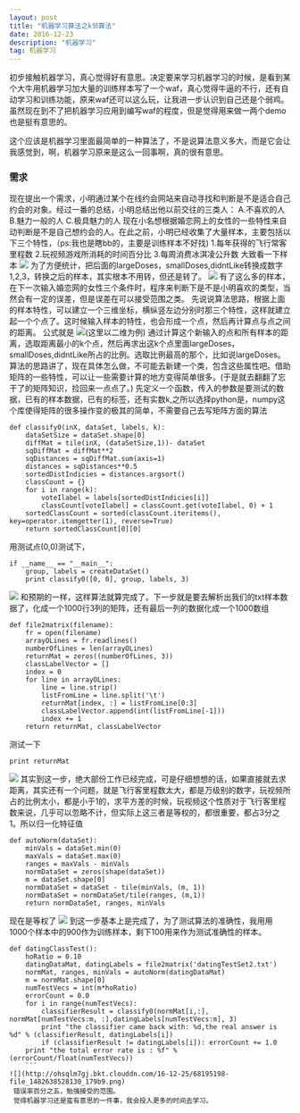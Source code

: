```yaml
---
layout: post
title: "机器学习算法之k邻算法"
date: 2016-12-23
description: "机器学习"
tag: 机器学习
---
```


初步接触机器学习，真心觉得好有意思。决定要来学习机器学习的时候，是看到某个大牛用机器学习加大量的训练样本写了一个waf，真心觉得牛逼的不行，还有自动学习和训练功能，原来waf还可以这么玩，让我进一步认识到自己还是个弱鸡。虽然现在到不了把机器学习应用到编写waf的程度，但是觉得用来做一两个demo也是挺有意思的。

这个应该是机器学习里面最简单的一种算法了，不是说算法意义多大，而是它会让我感觉到，啊，机器学习原来是这么一回事啊，真的很有意思。

### 需求
现在提出一个需求，小明通过某个在线约会网站来自动寻找和判断是不是适合自己约会的对象。经过一番的总结，小明总结出他以前交往的三类人：
A.不喜欢的人
B.魅力一般的人
C.极具魅力的人
现在小名想根据婚恋网上的女性的一些特性来自动判断是不是自己想约会的人。在此之前，小明已经收集了大量样本，主要包括以下三个特性，（ps:我也是瞎bb的，主要是训练样本不好找)
1.每年获得的飞行常客里程数
2.玩视频游戏所消耗的时间百分比
3.每周消费冰淇凌公升数
大致看一下样本
![](http://ohsqlm7gj.bkt.clouddn.com/16-12-24/19986021-file_1482549194036_8584.png)
为了方便统计，把后面的largeDoses，smallDoses,didntLike转换成数字1,2,3，转换之后的样本，其实根本不用转，但还是转了。
![](http://ohsqlm7gj.bkt.clouddn.com/16-12-24/49782002-file_1482549301470_161f7.png)
有了这么多的样本，在下一次输入婚恋网的女性三个条件时，程序来判断下是不是小明喜欢的类型，当然会有一定的误差，但是误差在可以接受范围之类。
先说说算法思路，根据上面的样本特性，可以建立一个三维坐标，横纵竖左边分别时那三个特性，这样就建立起一个个点了。这时候输入样本的特性，也会形成一个点，然后再计算点与点之间的距离。
公式就是
![](http://ohsqlm7gj.bkt.clouddn.com/16-12-24/30647690-file_1482549691753_110bb.png)(这里以二维为例)
通过计算这个新输入的点和所有样本的距离，选取距离最小的k个点，然后再求出这k个点里面largeDoses，smallDoses,didntLike所占的比例。选取比例最高的那个，比如说largeDoses。
算法的思路讲了，现在具体怎么做，不可能去新建一个类，包含这些属性吧。借助矩阵的一些特性，可以让一些需要计算的地方变得简单很多。(于是就去翻翻了忘干了的矩阵知识，捡回来一点点了。)
先定义一个函数，传入的参数是要测试的数据，已有的样本数据，已有的标签，还有实数k,之所以选择python是，numpy这个库使得矩阵的很多操作变的极其的简单，不需要自己去写矩阵方面的算法
```
def classify0(inX, dataSet, labels, k):
	dataSetSize = dataSet.shape[0]
	diffMat = tile(inX, (dataSetSize,1))- dataSet
	sqDiffMat = diffMat**2
	sqDistances = sqDiffMat.sum(axis=1)
	distances = sqDistances**0.5
	sortedDistIndicies = distances.argsort()
	classCount = {}
	for i in range(k):
		voteIlabel = labels[sortedDistIndicies[i]]
		classCount[voteIlabel] = classCount.get(voteIlabel, 0) + 1
	sortedClassCount = sorted(classCount.iteritems(), key=operator.itemgetter(1), reverse=True)
	return sortedClassCount[0][0]
```
用测试点(0,0)测试下，
```
if __name__ == "__main__":
	group, labels = createDataSet()
	print classify0([0, 0], group, labels, 3)
```
![](http://ohsqlm7gj.bkt.clouddn.com/16-12-25/84694067-file_1482633630422_7ed5.png)
和预期的一样，这样算法就算完成了。下一步就是要去解析出我们的txt样本数据了，化成一个1000行3列的矩阵，还有最后一列的数据化成一个1000数组
```
def file2matrix(filename):
	fr = open(filename)
	arrayOLines = fr.readlines()
	numberOfLines = len(arrayOLines)
	returnMat = zeros((numberOfLines, 3))
	classLabelVector = []
	index = 0
	for line in arrayOLines:
		line = line.strip()
		listFromLine = line.split('\t')
		returnMat[index, :] = listFromLine[0:3]
		classLabelVector.append(int(listFromLine[-1]))
		index += 1
	return returnMat, classLabelVector
```
测试一下
```returnMat, classLabelVector = file2matrix('datingTestSet2.txt')
print returnMat
```
![](http://ohsqlm7gj.bkt.clouddn.com/16-12-25/35859490-file_1482634564394_2990.png)
其实到这一步，绝大部份工作已经完成，可是仔细想想的话，如果直接就去求距离，其实还有一个问题，就是飞行客里程数太大，都是万级别的数字，玩视频所占的比例太小，都是小于1的，求平方差的时候，玩视频这个性质对于飞行客里程数来说，几乎可以忽略不计，但实际上这三者是等权的，都很重要，都占3分之1。所以归一化特征值
```
def autoNorm(dataSet):
	minVals = dataSet.min(0)
	maxVals = dataSet.max(0)
	ranges = maxVals - minVals
	normDataSet = zeros(shape(dataSet))
	m = dataSet.shape[0]
	normDataSet = dataSet - tile(minVals, (m, 1))
	normDataSet = normDataSet/tile(ranges, (m,1))
	return normDataSet, ranges, minVals
```
现在是等权了
![](http://ohsqlm7gj.bkt.clouddn.com/16-12-25/51574452-file_1482638334094_5ff6.png)
到这一步基本上是完成了，为了测试算法的准确性，我用用1000个样本中的900作为训练样本，剩下100用来作为测试准确性的样本。
```
def datingClassTest():
	hoRatio = 0.10
	datingDataMat, datingLabels = file2matrix('datingTestSet2.txt')
	normMat, ranges, minVals = autoNorm(datingDataMat)
	m = normMat.shape[0]
	numTestVecs = int(m*hoRatio)
	errorCount = 0.0
	for i in range(numTestVecs):
		classifierResult = classify0(normMat[i,:], normMat[numTestVecs:m, :],datingLabels[numTestVecs:m], 3)
		print "the classifier came back with: %d,the real answer is %d" % (classifierResult, datingLabels[i])
		if (classifierResult != datingLabels[i]): errorCount += 1.0
	print "the total error rate is : %f" % (errorCount/float(numTestVecs))
	```
![](http://ohsqlm7gj.bkt.clouddn.com/16-12-25/68195198-file_1482638528130_179b9.png)
 错误率百分之五，勉强接受的范围。
 觉得机器学习还是蛮有意思的一件事，我会投入更多的时间去学习。

